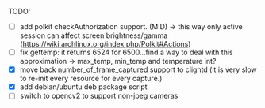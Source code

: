 TODO:

- [ ] add polkit checkAuthorization support. (MID) -> this way only active session can affect screen brightness/gamma (https://wiki.archlinux.org/index.php/Polkit#Actions)
- [ ] fix gettemp: it returns 6524 for 6500...find a way to deal with this approximation -> max_temp, min_temp and temperature int?
- [x] move back number_of_frame_captured support to clightd (it is very slow to re-init every resource for every capture.)
- [x] add debian/ubuntu deb package script
- [ ] switch to opencv2 to support non-jpeg cameras
